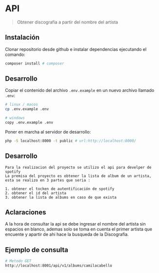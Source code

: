 # API

> Obtener discografia a partir del nombre del artista

## Instalación

Clonar repositorio desde github e instalar dependencias ejecutando el comando:

```bash
composer install # composer
```

## Desarrollo

Copiar el contenido del archivo `.env.example` en un nuevo archivo llamado `.env`:

```bash
# linux / macos
cp .env.example .env

# windows
copy .env.example .env
```

Poner en marcha al servidor de desarrollo:

```bash
php -S localhost:8000 -t public # url:http://localhost:8000/
```


## Desarrollo

    Para la realizacion del proyecto se utilizo el api para develper de spotify
    La premisa del proyecto es obtener la lista de album de un artista, esta se realizo en 3 partes que seria :

    1. obtener el tocken de autentificación de spotify
    2. obtener el id del artista
    3. obtener la lista de albums en caso de que exista

## Aclaraciones

A la hora de consultar la api se debe ingresar el nombre del artista sin espacios en blanco, ademas solo se toma en cuenta el primer artista que encuente y apartir de ahi hace la busqueda de la Discografía. 

## Ejemplo de consulta 

```bash
# Metodo GET
http://localhost:8001/api/v1/albums/camilacabello